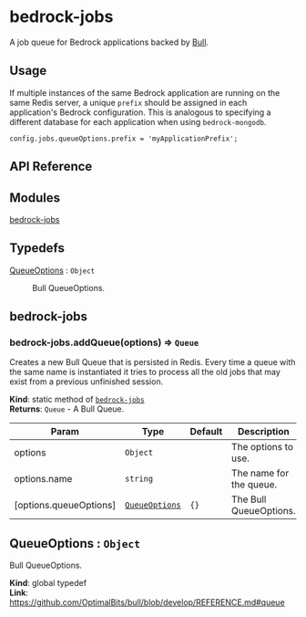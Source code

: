 # bedrock-jobs

A job queue for Bedrock applications backed by
[Bull](https://github.com/OptimalBits/bull).

## Usage
If multiple instances of the same Bedrock application are running on the same
Redis server, a unique `prefix` should be assigned in each application's
Bedrock configuration. This is analogous to specifying a different database
for each application when using `bedrock-mongodb`.
```
config.jobs.queueOptions.prefix = 'myApplicationPrefix';
```

## API Reference
## Modules

<dl>
<dt><a href="#module_bedrock-jobs">bedrock-jobs</a></dt>
<dd></dd>
</dl>

## Typedefs

<dl>
<dt><a href="#QueueOptions">QueueOptions</a> : <code>Object</code></dt>
<dd><p>Bull QueueOptions.</p>
</dd>
</dl>

<a name="module_bedrock-jobs"></a>

## bedrock-jobs
<a name="module_bedrock-jobs.addQueue"></a>

### bedrock-jobs.addQueue(options) ⇒ <code>Queue</code>
Creates a new Bull Queue that is persisted in Redis. Every time a queue
with the same name is instantiated it tries to process all the old
jobs that may exist from a previous unfinished session.

**Kind**: static method of [<code>bedrock-jobs</code>](#module_bedrock-jobs)  
**Returns**: <code>Queue</code> - A Bull Queue.  

| Param | Type | Default | Description |
| --- | --- | --- | --- |
| options | <code>Object</code> |  | The options to use. |
| options.name | <code>string</code> |  | The name for the queue. |
| [options.queueOptions] | [<code>QueueOptions</code>](#QueueOptions) | <code>{}</code> | The Bull QueueOptions. |

<a name="QueueOptions"></a>

## QueueOptions : <code>Object</code>
Bull QueueOptions.

**Kind**: global typedef  
**Link**: https://github.com/OptimalBits/bull/blob/develop/REFERENCE.md#queue  
